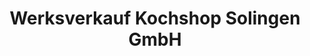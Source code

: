 ---
title: "Werksverkauf Kochshop Solingen GmbH"
url: /solingen/werksverkauf-kochshop-solingen-gmbh/
shop: Küchen
---